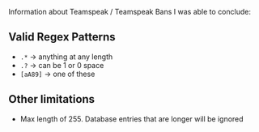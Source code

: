 Information about Teamspeak / Teamspeak Bans I was able to conclude:

## Valid Regex Patterns
- `.*` -> anything at any length
- `.?` -> can be 1 or 0 space
- `[aA89]` -> one of these

## Other limitations
- Max length of 255. Database entries that are longer will be ignored
